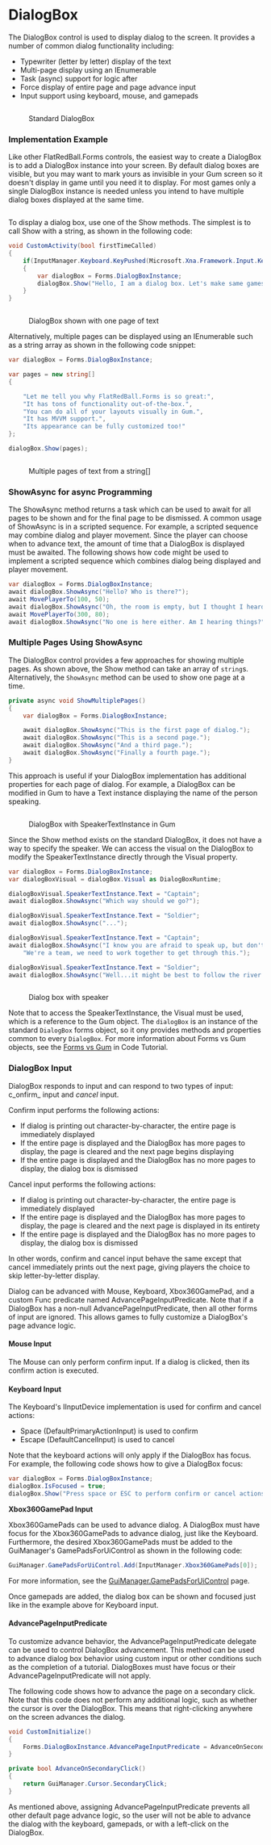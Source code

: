 # DialogBox

The DialogBox control is used to display dialog to the screen. It provides a number of common dialog functionality including:

* Typewriter (letter by letter) display of the text
* Multi-page display using an IEnumerable
* Task (async) support for logic after
* Force display of entire page and page advance input
* Input support using keyboard, mouse, and gamepads

<figure><img src="../../../../.gitbook/assets/28_17_07_29 (1).gif" alt=""><figcaption><p>Standard DialogBox</p></figcaption></figure>

### Implementation Example

Like other FlatRedBall.Forms controls, the easiest way to create a DialogBox is to add a DialogBox instance into your screen. By default dialog boxes are visible, but you may want to mark yours as invisible in your Gum screen so it doesn't display in game until you need it to display. For most games only a single DialogBox instance is needed unless you intend to have multiple dialog boxes displayed at the same time.

<figure><img src="../../../../.gitbook/assets/image (8).png" alt=""><figcaption></figcaption></figure>

To display a dialog box, use one of the Show methods. The simplest is to call Show with a string, as shown in the following code:

```csharp
void CustomActivity(bool firstTimeCalled)
{
    if(InputManager.Keyboard.KeyPushed(Microsoft.Xna.Framework.Input.Keys.Enter))
    {
        var dialogBox = Forms.DialogBoxInstance;
        dialogBox.Show("Hello, I am a dialog box. Let's make same games!");
    }
}
```

<figure><img src="../../../../.gitbook/assets/28_17_48_03.gif" alt=""><figcaption><p>DialogBox shown with one page of text</p></figcaption></figure>

Alternatively, multiple pages can be displayed using an IEnumerable such as a string array as shown in the following code snippet:

```csharp
var dialogBox = Forms.DialogBoxInstance;

var pages = new string[]
{

    "Let me tell you why FlatRedBall.Forms is so great:",
    "It has tons of functionality out-of-the-box.",
    "You can do all of your layouts visually in Gum.",
    "It has MVVM support.",
    "Its appearance can be fully customized too!"
};

dialogBox.Show(pages);
```

<figure><img src="../../../../.gitbook/assets/28_17_53_02.gif" alt=""><figcaption><p>Multiple pages of text from a string[]</p></figcaption></figure>

### ShowAsync for async Programming

The ShowAsync method returns a task which can be used to await for all pages to be shown and for the final page to be dismissed. A common usage of ShowAsync is in a scripted sequence. For example, a scripted sequence may combine dialog and player movement. Since the player can choose when to advance text, the amount of time that a DialogBox is displayed must be awaited. The following shows how code might be used to implement a scripted sequence which combines dialog being displayed and player movement.

```csharp
var dialogBox = Forms.DialogBoxInstance;
await dialogBox.ShowAsync("Hello? Who is there?");
await MovePlayerTo(100, 50);
await dialogBox.ShowAsync("Oh, the room is empty, but I thought I heard a noise.");
await MovePlayerTo(300, 80);
await dialogBox.ShowAsync("No one is here either. Am I hearing things?");
```

### Multiple Pages Using ShowAsync

The DialogBox control provides a few approaches for showing multiple pages. As shown above, the Show method can take an array of `string`s. Alternatively, the `ShowAsync` method can be used to show one page at a time.

```csharp
private async void ShowMultiplePages()
{
    var dialogBox = Forms.DialogBoxInstance;

    await dialogBox.ShowAsync("This is the first page of dialog.");
    await dialogBox.ShowAsync("This is a second page.");
    await dialogBox.ShowAsync("And a third page.");
    await dialogBox.ShowAsync("Finally a fourth page.");
}
```

This approach is useful if your DialogBox implementation has additional properties for each page of dialog. For example, a DialogBox can be modified in Gum to have a Text instance displaying the name of the person speaking.

<figure><img src="../../../../.gitbook/assets/image (1) (1) (1) (1) (1).png" alt=""><figcaption><p>DialogBox with SpeakerTextInstance in Gum</p></figcaption></figure>

Since the Show method exists on the standard DialogBox, it does not have a way to specify the speaker. We can access the visual on the DialogBox to modify the SpeakerTextInstance directly through the Visual property.

```csharp
var dialogBox = Forms.DialogBoxInstance;
var dialogBoxVisual = dialogBox.Visual as DialogBoxRuntime;

dialogBoxVisual.SpeakerTextInstance.Text = "Captain";
await dialogBox.ShowAsync("Which way should we go?");

dialogBoxVisual.SpeakerTextInstance.Text = "Soldier";
await dialogBox.ShowAsync("...");

dialogBoxVisual.SpeakerTextInstance.Text = "Captain";
await dialogBox.ShowAsync("I know you are afraid to speak up, but don't worry! " +
    "We're a team, we need to work together to get through this.");

dialogBoxVisual.SpeakerTextInstance.Text = "Soldier";
await dialogBox.ShowAsync("Well...it might be best to follow the river.");

```

<figure><img src="../../../../.gitbook/assets/17_05 57 03.gif" alt=""><figcaption><p>Dialog box with speaker</p></figcaption></figure>

Note that to access the SpeakerTextInstance, the Visual must be used, which is a reference to the Gum object. The `dialogBox` is an instance of the standard `DialogBox` forms object, so it ony provides methods and properties common to every `DialogBox`. For more information about Forms vs Gum objects, see the [Forms vs Gum](../../../../tutorials/flatredball-forms/getting-started/forms-and-gum-objects.md) in Code Tutorial.

### DialogBox Input

DialogBox responds to input and can respond to two types of input: c\_onfirm\_ input and _cancel_ input.

Confirm input performs the following actions:

* If dialog is printing out character-by-character, the entire page is immediately displayed
* If the entire page is displayed and the DialogBox has more pages to display, the page is cleared and the next page begins displaying
* If the entire page is displayed and the DialogBox has no more pages to display, the dialog box is dismissed

Cancel input performs the following actions:

* If dialog is printing out character-by-character, the entire page is immediately displayed
* If the entire page is displayed and the DialogBox has more pages to display, the page is cleared and the next page is displayed in its entirety
* If the entire page is displayed and the DialogBox has no more pages to display, the dialog box is dismissed

In other words, confirm and cancel input behave the same except that cancel immediately prints out the next page, giving players the choice to skip letter-by-letter display.

Dialog can be advanced with Mouse, Keyboard, Xbox360GamePad, and a custom Func predicate named AdvancePageInputPredicate. Note that if a DialogBox has a non-null AdvancePageInputPredicate, then all other forms of input are ignored. This allows games to fully customize a DialogBox's page advance logic.

#### Mouse Input

The Mouse can only perform confirm input. If a dialog is clicked, then its confirm action is executed.

#### Keyboard Input

The Keyboard's IInputDevice implementation is used for confirm and cancel actions:

* Space (DefaultPrimaryActionInput) is used to confirm
* Escape (DefaultCancelInput) is used to cancel

Note that the keyboard actions will only apply if the DialogBox has focus. For example, the following code shows how to give a DialogBox focus:

```csharp
var dialogBox = Forms.DialogBoxInstance;
dialogBox.IsFocused = true;
dialogBox.Show("Press space or ESC to perform confirm or cancel actions, respectively");
```

**Xbox360GamePad Input**

Xbox360GamePads can be used to advance dialog. A DialogBox must have focus for the Xbox360GamePads to advance dialog, just like the Keyboard. Furthermore, the desired Xbox360GamePads must be added to the GuiManager's GamePadsForUiControl as shown in the following code:

```csharp
GuiManager.GamePadsForUiControl.Add(InputManager.Xbox360GamePads[0]);
```

For more information, see the [GuiManager.GamePadsForUiControl](https://flatredball.com/documentation/api/flatredball/flatredball-gui/flatredball-gui-guimanager/gamepadsforuicontrol/) page.

Once gamepads are added, the dialog box can be shown and focused just like in the example above for Keyboard input.

#### AdvancePageInputPredicate

To customize advance behavior, the AdvancePageInputPredicate delegate can be used to control DialogBox advancement. This method can be used to advance dialog box behavior using custom input or other conditions such as the completion of a tutorial. DialogBoxes must have focus or their AdvancePageInputPredicate will not apply.

The following code shows how to advance the page on a secondary click. Note that this code does not perform any additional logic, such as whether the cursor is over the DialogBox. This means that right-clicking anywhere on the screen advances the dialog.

```csharp
void CustomInitialize()
{
    Forms.DialogBoxInstance.AdvancePageInputPredicate = AdvanceOnSecondaryClick;
}

private bool AdvanceOnSecondaryClick()
{
    return GuiManager.Cursor.SecondaryClick;
}
```

As mentioned above, assigning AdvancePageInputPredicate prevents all other default page advance logic, so the user will not be able to advance the dialog with the keyboard, gamepads, or with a left-click on the DialogBox.
